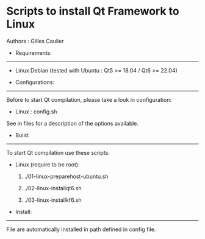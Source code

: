 Scripts to install Qt Framework to Linux
========================================

Authors : Gilles Caulier <caulier dot gilles at gmail dot com>

* Requirements:
---------------

- Linux Debian (tested with Ubuntu : Qt5 >= 18.04 / Qt6 >= 22.04)

* Configurations:
-----------------

Before to start Qt compilation, please take a look in configuration:

- Linux   : config.sh

See in files for a description of the options available.

* Build:
--------

To start Qt compilation use these scripts:

- Linux (require to be root):

    1) ./01-linux-preparehost-ubuntu.sh 

    2) ./02-linux-installqt6.sh

    3) ./03-linux-installkf6.sh

* Install:
----------

File are automatically installed in path defined in config file.
